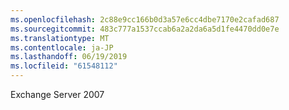 ```yaml
---
ms.openlocfilehash: 2c88e9cc166b0d3a57e6cc4dbe7170e2cafad687
ms.sourcegitcommit: 483c777a1537ccab6a2a2da6a5d1fe4470dd0e7e
ms.translationtype: MT
ms.contentlocale: ja-JP
ms.lasthandoff: 06/19/2019
ms.locfileid: "61548112"
---
```

Exchange Server 2007